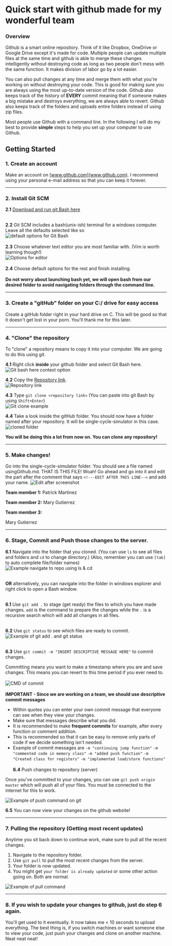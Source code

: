 # Quick start with github made for my wonderful team

### Overview
Github is a smart online repository. Think of it like Dropbox, OneDrive or Google Drive except it's made for code. Multiple people can update multiple files at the same time and github is able to merge these changes intelligently without destroying code as long as two people don't mess with the same function. It makes division of labor go by a lot easier. 

You can also pull changes at any time and merge them with what you're working on without destroying your code. This is good for making sure you are always using the most up-to-date version of the code. Github also keeps track of the history of **EVERY** commit meaning that if someone makes a big mistake and destroys everything, we are always able to revert. Github also keeps track of the folders and uploads entire folders instead of using zip files.

Most people use Github with a command line. In the following I will do my best to provide **simple** steps to help you set up your computer to use Github.

## Getting Started

### 1. Create an account
Make an account on [www.github.com](www.github.com). I recommend using your personal e-mail address so that you can keep it forever.

----------

### 2. Install Git SCM
**2.1** [Download and run git Bash here](https://git-scm.com/downloads)<br><br>

**2.2** Git SCM includes a bash(unix-ish) terminal for a windows computer. Leave all the defaults selected like so
<br>![default options for Git Bash](/media/git.jpg)<br><br>
**2.3** Choose whatever text editor you are most familiar with. (Vim is worth learning though!)
<br>![Options for editor](/media/bashEditor.png)<br><br>
**2.4** Choose default options for the rest and finish installing.<br><br> **Do not worry about launching bash yet, we will open bash from our desired folder to avoid navigating folders through the command line.**

----------

### 3. Create a "gitHub" folder on your C:/ drive for easy access
Create a gitHub folder right in your hard drive on C. This will be good so that it doesn't get lost in your porn. You'll thank me for this later.

----------

### 4. "Clone" the repository
To "clone" a repository means to copy it into your computer. We are going to do this using git.

**4.1** Right click **inside** your github folder and select Git Bash here.
<br>![Git bash here context option](/media/gitBash.png)<br>

**4.2** Copy the [Repository link](https://github.com/martip23/single-cycle-simulator).
<br>![Repository link](/media/copyRepo.png)<br>

**4.3** Type ```git clone <repository link>``` (You can paste into git Bash by using ```Shift+Enter```)
<br>![Git clone example](/media/gitClone.JPG)<br>

**4.4** Take a look inside the gitHub folder. You should now have a folder named after your repository. It will be single-cycle-simulator in this case. 
<br>![cloned folder](/media/clonedFolder.png)<br>

**You will be doing this a lot from now on. You can clone any repository!**

----------

### 5. Make changes!
Go into the single-cycle-simulator folder. You should see a file named usingGithub.md. THAT IS THIS FILE! Woah! Go ahead and go into it and edit the part after the comment that says ```<!---EDIT AFTER THIS LINE-->``` and add your name.
![Edit after screenshot](/media/editAfter.JPG)

<!--- EDIT AFTER THIS LINE -->
**Team member 1:** Patrick Martinez

**Team member 2:** Mary Gutierrez

**Team member 3:**

<!--- EDIT AFTER THIS LINE -->
Mary Gutierrez

----------

### 6. Stage, Commit and Push those changes to the server.
**6.1** Navigate into the folder that you cloned. (You can use ```ls``` to see all files and folders and ```cd``` to change directory.) (Also, remember you can use ```[tab]``` to auto complete file/folder names)<br>
![Example navigate to repo using ls & cd](/media/navigateToRepo.JPG)<br><br>

**OR** alternatively, you can navigate into the folder in windows explorer and right click to open a Bash window.<br><br>

**6.1** Use ```git add .``` to stage (get ready) the files to which you have made changes. ```add``` is the command to prepare the changes while the ```.``` is a recursive search which will add all changes in all files.<br><br>

**6.2** Use ```git status``` to see which files are ready to commit.<br>
![Example of git add . and git status](/media/gitAddStatus.JPG)<br><br>

**6.3** Use ```git commit -m "INSERT DESCRIPTIVE MESSAGE HERE"``` to commit changes. 

Committing means you want to make a timestamp where you are and save changes. This means you can revert to this time period if you ever need to.
<br><br>
![CMD of commit](/media/commit.JPG)
<br><br>
**IMPORTANT - Since we are working on a team, we should use descriptive commit messages**<br>

- Within quotes you can enter your own commit message that everyone can see when they view your changes.
- Make sure that messages describe what you did.
- It is recommended to make **frequent commits** for example, after every function or comment addition.
- This is recommended so that it can be easy to remove only parts of code if we decide something isn't needed.
- Example of commit messages are ```-m "continuing jump function"``` ```-m "commented code in memory class"``` ```-m "added push function"``` ```-m "Created class for registers"``` ```-m "implemented load/store functions"```
<br><br>
**6.4** Push changes to repository (server)

Once you've committed to your changes, you can use ```git push origin master``` which will push all of your files. You must be connected to the internet for this to work.

![Example of push command on git](/media/push.JPG)

**6.5** You can now view your changes on the github website!


----------

### 7. Pulling the repository (Getting most recent updates)

Anytime you sit back down to continue work, make sure to pull all the recent changes. 

1. Navigate to the repository folder.
2. Use ```git pull``` to pull the most recent changes from the server.
3. Your folder is now updated.
4. You might get ```your folder is already updated``` or some other action going on. Both are normal.

![Example of pull command](/media/pull.JPG)

----------


### 8. If you wish to update your changes to github, just do step 6 again.

You'll get used to it eventually. It now takes me < 10 seconds to upload everything. The best thing is, if you switch machines or want someone else to view your code, just push your changes and clone on another machine. Neat neat neat!